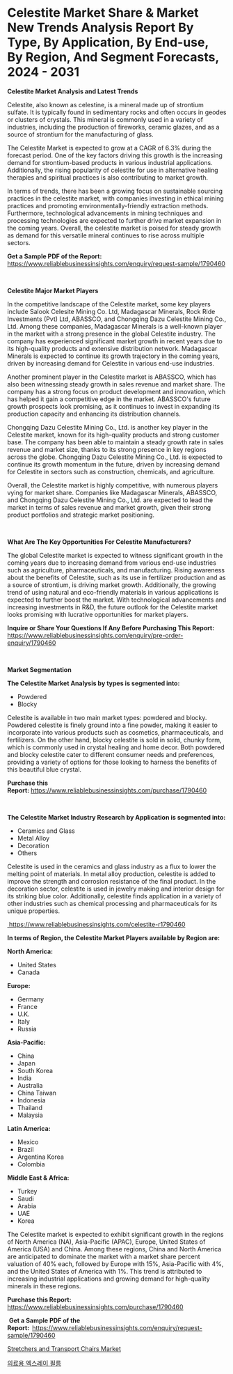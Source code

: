 <p><h1>Celestite Market Share & Market New Trends Analysis Report By Type, By Application, By End-use, By Region, And Segment Forecasts, 2024 - 2031</h1></p><p><strong>Celestite Market Analysis and Latest Trends</strong></p>
<p><p>Celestite, also known as celestine, is a mineral made up of strontium sulfate. It is typically found in sedimentary rocks and often occurs in geodes or clusters of crystals. This mineral is commonly used in a variety of industries, including the production of fireworks, ceramic glazes, and as a source of strontium for the manufacturing of glass.</p><p>The Celestite Market is expected to grow at a CAGR of 6.3% during the forecast period. One of the key factors driving this growth is the increasing demand for strontium-based products in various industrial applications. Additionally, the rising popularity of celestite for use in alternative healing therapies and spiritual practices is also contributing to market growth.</p><p>In terms of trends, there has been a growing focus on sustainable sourcing practices in the celestite market, with companies investing in ethical mining practices and promoting environmentally-friendly extraction methods. Furthermore, technological advancements in mining techniques and processing technologies are expected to further drive market expansion in the coming years. Overall, the celestite market is poised for steady growth as demand for this versatile mineral continues to rise across multiple sectors.</p></p>
<p><strong>Get a Sample PDF of the Report:&nbsp;</strong> <a href="https://www.reliablebusinessinsights.com/enquiry/request-sample/1790460">https://www.reliablebusinessinsights.com/enquiry/request-sample/1790460</a></p>
<p>&nbsp;</p>
<p><strong>Celestite Major Market Players</strong></p>
<p><p>In the competitive landscape of the Celestite market, some key players include Salook Celesite Mining Co. Ltd, Madagascar Minerals, Rock Ride Investments (Pvt) Ltd, ABASSCO, and Chongqing Dazu Celestite Mining Co., Ltd. Among these companies, Madagascar Minerals is a well-known player in the market with a strong presence in the global Celestite industry. The company has experienced significant market growth in recent years due to its high-quality products and extensive distribution network. Madagascar Minerals is expected to continue its growth trajectory in the coming years, driven by increasing demand for Celestite in various end-use industries.</p><p>Another prominent player in the Celestite market is ABASSCO, which has also been witnessing steady growth in sales revenue and market share. The company has a strong focus on product development and innovation, which has helped it gain a competitive edge in the market. ABASSCO's future growth prospects look promising, as it continues to invest in expanding its production capacity and enhancing its distribution channels.</p><p>Chongqing Dazu Celestite Mining Co., Ltd. is another key player in the Celestite market, known for its high-quality products and strong customer base. The company has been able to maintain a steady growth rate in sales revenue and market size, thanks to its strong presence in key regions across the globe. Chongqing Dazu Celestite Mining Co., Ltd. is expected to continue its growth momentum in the future, driven by increasing demand for Celestite in sectors such as construction, chemicals, and agriculture.</p><p>Overall, the Celestite market is highly competitive, with numerous players vying for market share. Companies like Madagascar Minerals, ABASSCO, and Chongqing Dazu Celestite Mining Co., Ltd. are expected to lead the market in terms of sales revenue and market growth, given their strong product portfolios and strategic market positioning.</p></p>
<p>&nbsp;</p>
<p><strong>What Are The Key Opportunities For Celestite Manufacturers?</strong></p>
<p><p>The global Celestite market is expected to witness significant growth in the coming years due to increasing demand from various end-use industries such as agriculture, pharmaceuticals, and manufacturing. Rising awareness about the benefits of Celestite, such as its use in fertilizer production and as a source of strontium, is driving market growth. Additionally, the growing trend of using natural and eco-friendly materials in various applications is expected to further boost the market. With technological advancements and increasing investments in R&D, the future outlook for the Celestite market looks promising with lucrative opportunities for market players.</p></p>
<p><strong>Inquire or Share Your Questions If Any Before Purchasing This Report:</strong> <a href="https://www.reliablebusinessinsights.com/enquiry/pre-order-enquiry/1790460">https://www.reliablebusinessinsights.com/enquiry/pre-order-enquiry/1790460</a></p>
<p>&nbsp;</p>
<p><strong>Market Segmentation</strong></p>
<p><strong>The Celestite Market Analysis by types is segmented into:</strong></p>
<p><ul><li>Powdered</li><li>Blocky</li></ul></p>
<p><p>Celestite is available in two main market types: powdered and blocky. Powdered celestite is finely ground into a fine powder, making it easier to incorporate into various products such as cosmetics, pharmaceuticals, and fertilizers. On the other hand, blocky celestite is sold in solid, chunky form, which is commonly used in crystal healing and home decor. Both powdered and blocky celestite cater to different consumer needs and preferences, providing a variety of options for those looking to harness the benefits of this beautiful blue crystal.</p></p>
<p><strong>Purchase this Report:&nbsp;</strong><a href="https://www.reliablebusinessinsights.com/purchase/1790460">https://www.reliablebusinessinsights.com/purchase/1790460</a></p>
<p>&nbsp;</p>
<p><strong>The Celestite Market Industry Research by Application is segmented into:</strong></p>
<p><ul><li>Ceramics and Glass</li><li>Metal Alloy</li><li>Decoration</li><li>Others</li></ul></p>
<p><p>Celestite is used in the ceramics and glass industry as a flux to lower the melting point of materials. In metal alloy production, celestite is added to improve the strength and corrosion resistance of the final product. In the decoration sector, celestite is used in jewelry making and interior design for its striking blue color. Additionally, celestite finds application in a variety of other industries such as chemical processing and pharmaceuticals for its unique properties.</p></p>
<p><a href="https://www.reliablebusinessinsights.com/celestite-r1790460">&nbsp;https://www.reliablebusinessinsights.com/celestite-r1790460</a></p>
<p><strong>In terms of Region, the Celestite Market Players available by Region are:</strong></p>
<p>
    <p> <strong> North America: </strong>
        <ul>
            <li>United States</li>
            <li>Canada</li>
        </ul>
        </p> 
    <p> <strong> Europe: </strong>
        <ul>
            <li>Germany</li>
            <li>France</li>
            <li>U.K.</li>
            <li>Italy</li>
            <li>Russia</li>
        </ul>
        </p> 
    <p> <strong> Asia-Pacific: </strong>
        <ul>
            <li>China</li>
            <li>Japan</li>
            <li>South Korea</li>
            <li>India</li>
            <li>Australia</li>
            <li>China Taiwan</li>
            <li>Indonesia</li>
            <li>Thailand</li>
            <li>Malaysia</li>
        </ul>
        </p> 
    <p> <strong> Latin America: </strong>
        <ul>
            <li>Mexico</li>
            <li>Brazil</li>
            <li>Argentina Korea</li>
            <li>Colombia</li>
        </ul>
        </p> 
    <p> <strong> Middle East & Africa: </strong>
        <ul>
            <li>Turkey</li>
            <li>Saudi</li>
            <li>Arabia</li>
            <li>UAE</li>
            <li>Korea</li>
        </ul>
    </p>
    </p>
<p><p>The Celestite market is expected to exhibit significant growth in the regions of North America (NA), Asia-Pacific (APAC), Europe, United States of America (USA) and China. Among these regions, China and North America are anticipated to dominate the market with a market share percent valuation of 40% each, followed by Europe with 15%, Asia-Pacific with 4%, and the United States of America with 1%. This trend is attributed to increasing industrial applications and growing demand for high-quality minerals in these regions.</p></p>
<p><strong>Purchase this Report: </strong><a href="https://www.reliablebusinessinsights.com/purchase/1790460">https://www.reliablebusinessinsights.com/purchase/1790460</a></p>
<p>&nbsp;<strong>Get a Sample PDF of the Report:&nbsp;&nbsp;</strong><a href="https://www.reliablebusinessinsights.com/enquiry/request-sample/1790460">https://www.reliablebusinessinsights.com/enquiry/request-sample/1790460</a></p>
<p><strong></strong></p>
<p><p><a href="https://view.publitas.com/reportprime-1/global-stretchers-and-transport-chairs-market-analysis-trends-forecasts-and-growth-opportunities-2024-2031-in-132-pages-report/">Stretchers and Transport Chairs Market</a></p><p><a href="https://github.com/nuekbpymrrz5/Market-Research-Report-List-2/blob/main/3470293129874.md">의료용 엑스레이 필름</a></p></p>